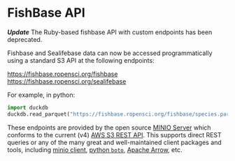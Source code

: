 FishBase API
============

***Update*** The Ruby-based fishbase API with custom endpoints has been deprecated.

Fishbase and Sealifebase data can now be accessed programmatically using a standard S3 API at the following endpoints:

https://fishbase.ropensci.org/fishbase
https://fishbase.ropensci.org/sealifebase

For example, in python:

```python
import duckdb
duckdb.read_parquet("https://fishbase.ropensci.org/fishbase/species.parquet") 
```

These endpoints are provided by the open source [MINIO Server](https://min.io/) which conforms to the current (v4) [AWS S3 REST API](https://docs.aws.amazon.com/AmazonS3/latest/API/Welcome.html).  This supports direct REST queries or any of the many great and well-maintained client packages and tools, including [minio client](https://min.io/docs/minio/linux/reference/minio-mc.html),  [python `boto`](https://aws.amazon.com/sdk-for-python/), [Apache Arrow](https://arrow.apache.org/), etc.   

